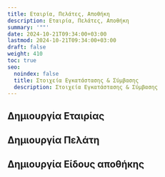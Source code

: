 ```yaml
---
title: Εταιρία, Πελάτες, Αποθήκη
description: Εταιρία, Πελάτες, Αποθήκη
summary: '""'
date: 2024-10-21T09:34:00+03:00
lastmod: 2024-10-21T09:34:00+03:00
draft: false
weight: 410
toc: true
seo:
  noindex: false
  title: Στοιχεία Εγκατάστασης & Σύμβασης
  description: Στοιχεία Εγκατάστασης & Σύμβασης
---
```

## Δημιουργία Εταιρίας
## Δημιουργία Πελάτη
## Δημιουργία Είδους αποθήκης
